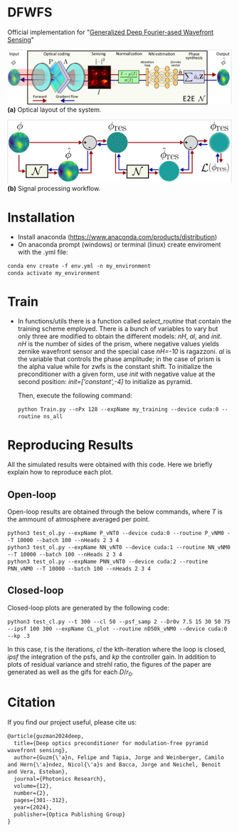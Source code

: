 # DFWFS
Official implementation for "[Generalized Deep Fourier-ased Wavefront Sensing](https://preprints.opticaopen.org/articles/preprint/Deep_Optics_Preconditioner_for_Modulation-free_Pyramid_Wavefront_Sensing/23812041)"

![Scheme A](scheme_a.png)  
**(a)** Optical layout of the system.

![Scheme B](scheme_b.png)  
**(b)** Signal processing workflow.

# Installation
- Install anaconda (https://www.anaconda.com/products/distribution)
- On anaconda prompt (windows) or terminal (linux) create enviroment with the .yml file:

```
conda env create -f env.yml -n my_environment
conda activate my_environment
```

# Train
- In functions/utils there is a function called *select_routine* that contain the training scheme employed. There is a bunch of variables to vary but only three are modified 
  to obtain the different models: *nH*, *al*, and *init*. *nH* is the number of sides of the prism, where negative values yields zernike wavefront sensor and the special case *nH=-10* is ragazzoni. *al* is the variable that controls the phase amplitude; in the case of prism is the alpha value while for zwfs is the constant shift. To initialize the preconditioner with a given form, use *init* with negative value at the second position: *init=['constant',-4]* to initialize as pyramid.

  Then, execute the following command:

  ```
  python Train.py --nPx 128 --expName my_training --device cuda:0 --routine ns_all

  ```

# Reproducing Results
All the simulated results were obtained with this code. Here we briefly explain how to reproduce each plot.

## Open-loop
Open-loop results are obtained through the below commands, where *T* is the ammount of atmosphere averaged per point.

```
python3 test_ol.py --expName P_vNT0 --device cuda:0 --routine P_vNM0 --T 10000 --batch 100 --nHeads 2 3 4
python3 test_ol.py --expName NN_vNT0 --device cuda:1 --routine NN_vNM0 --T 10000 --batch 100 --nHeads 2 3 4
python3 test_ol.py --expName PNN_vNT0 --device cuda:2 --routine PNN_vNM0 --T 10000 --batch 100 --nHeads 2 3 4
```

## Closed-loop
Closed-loop plots are generated by the following code:

```
python3 test_cl.py --t 300 --cl 50 --psf_samp 2 --Dr0v 7.5 15 30 50 75 --ipsf 100 300 --expName CL_plot --routine nD50k_vNM0 --device cuda:0 --kp .3
```

In this case, *t* is the iterations, *cl* the kth-iteration where the loop is closed, *ipsf* the integration of the psfs, and *kp* the controller gain. In addition to plots of residual variance and strehl ratio, the figures of the paper are generated as well as the gifs for each $D/r_0$. 


# Citation
If you find our project useful, please cite us:

```
@article{guzman2024deep,
  title={Deep optics preconditioner for modulation-free pyramid wavefront sensing},
  author={Guzm{\'a}n, Felipe and Tapia, Jorge and Weinberger, Camilo and Hern{\'a}ndez, Nicol{\'a}s and Bacca, Jorge and Neichel, Benoit and Vera, Esteban},
  journal={Photonics Research},
  volume={12},
  number={2},
  pages={301--312},
  year={2024},
  publisher={Optica Publishing Group}
}
